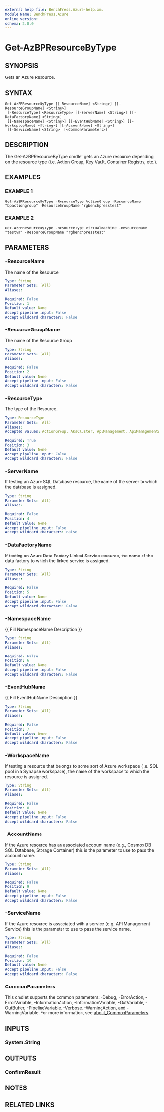 ```yaml
---
external help file: BenchPress.Azure-help.xml
Module Name: BenchPress.Azure
online version:
schema: 2.0.0
---
```


# Get-AzBPResourceByType

## SYNOPSIS
Gets an Azure Resource.

## SYNTAX

```
Get-AzBPResourceByType [[-ResourceName] <String>] [[-ResourceGroupName] <String>]
 [-ResourceType] <ResourceType> [[-ServerName] <String>] [[-DataFactoryName] <String>]
 [[-NamespaceName] <String>] [[-EventHubName] <String>] [[-WorkspaceName] <String>] [[-AccountName] <String>]
 [[-ServiceName] <String>] [<CommonParameters>]
```

## DESCRIPTION
The Get-AzBPResourceByType cmdlet gets an Azure resource depending on the resource type (i.e.
Action Group, Key Vault,
Container Registry, etc.).

## EXAMPLES

### EXAMPLE 1
```
Get-AzBPResourceByType -ResourceType ActionGroup -ResourceName "bpactiongroup" -ResourceGroupName "rgbenchpresstest"
```

### EXAMPLE 2
```
Get-AzBPResourceByType -ResourceType VirtualMachine -ResourceName "testvm" -ResourceGroupName "rgbenchpresstest"
```

## PARAMETERS

### -ResourceName
The name of the Resource

```yaml
Type: String
Parameter Sets: (All)
Aliases:

Required: False
Position: 1
Default value: None
Accept pipeline input: False
Accept wildcard characters: False
```

### -ResourceGroupName
The name of the Resource Group

```yaml
Type: String
Parameter Sets: (All)
Aliases:

Required: False
Position: 2
Default value: None
Accept pipeline input: False
Accept wildcard characters: False
```

### -ResourceType
The type of the Resource.

```yaml
Type: ResourceType
Parameter Sets: (All)
Aliases:
Accepted values: ActionGroup, AksCluster, ApiManagement, ApiManagementApi, ApiManagementDiagnostic, ApiManagementLogger, ApiManagementPolicy, AppInsights, AppServicePlan, ContainerApp, CosmosDBAccount, CosmosDBGremlinDatabase, CosmosDBMongoDBDatabase, CosmosDBSqlDatabase, ContainerRegistry, DataFactory, DataFactoryLinkedService, EventHub, EventHubConsumerGroup, EventHubNamespace, KeyVault, OperationalInsightsWorkspace, ResourceGroup, SqlDatabase, SqlServer, StorageAccount, StorageContainer, StreamAnalyticsCluster, StreamAnalyticsFunction, StreamAnalyticsInput, StreamAnalyticsJob, StreamAnalyticsOutput, StreamAnalyticsTransformation, SynapseSparkPool, SynapseSqlPool, SynapseWorkspace, VirtualMachine, WebApp

Required: True
Position: 3
Default value: None
Accept pipeline input: False
Accept wildcard characters: False
```

### -ServerName
If testing an Azure SQL Database resource, the name of the server to which the database is assigned.

```yaml
Type: String
Parameter Sets: (All)
Aliases:

Required: False
Position: 4
Default value: None
Accept pipeline input: False
Accept wildcard characters: False
```

### -DataFactoryName
If testing an Azure Data Factory Linked Service resource, the name of the data factory to which the linked
service is assigned.

```yaml
Type: String
Parameter Sets: (All)
Aliases:

Required: False
Position: 5
Default value: None
Accept pipeline input: False
Accept wildcard characters: False
```

### -NamespaceName
{{ Fill NamespaceName Description }}

```yaml
Type: String
Parameter Sets: (All)
Aliases:

Required: False
Position: 6
Default value: None
Accept pipeline input: False
Accept wildcard characters: False
```

### -EventHubName
{{ Fill EventHubName Description }}

```yaml
Type: String
Parameter Sets: (All)
Aliases:

Required: False
Position: 7
Default value: None
Accept pipeline input: False
Accept wildcard characters: False
```

### -WorkspaceName
If testing a resource that belongs to some sort of Azure workspace (i.e.
SQL pool in a Synapse workspace),
the name of the workspace to which the resource is assigned.

```yaml
Type: String
Parameter Sets: (All)
Aliases:

Required: False
Position: 8
Default value: None
Accept pipeline input: False
Accept wildcard characters: False
```

### -AccountName
If the Azure resource has an associated account name (e.g., Cosmos DB SQL Database, Storage Container) this is
the parameter to use to pass the account name.

```yaml
Type: String
Parameter Sets: (All)
Aliases:

Required: False
Position: 9
Default value: None
Accept pipeline input: False
Accept wildcard characters: False
```

### -ServiceName
If the Azure resource is associated with a service (e.g, API Management Service) this is the parameter to use to
pass the service name.

```yaml
Type: String
Parameter Sets: (All)
Aliases:

Required: False
Position: 10
Default value: None
Accept pipeline input: False
Accept wildcard characters: False
```

### CommonParameters
This cmdlet supports the common parameters: -Debug, -ErrorAction, -ErrorVariable, -InformationAction, -InformationVariable, -OutVariable, -OutBuffer, -PipelineVariable, -Verbose, -WarningAction, and -WarningVariable. For more information, see [about_CommonParameters](http://go.microsoft.com/fwlink/?LinkID=113216).

## INPUTS

### System.String
## OUTPUTS

### ConfirmResult
## NOTES

## RELATED LINKS
